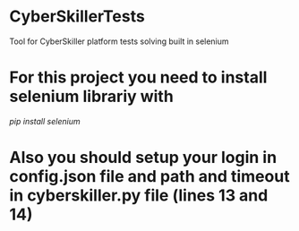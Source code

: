 # CyberSkillerTests
Tool for CyberSkiller platform tests solving built in selenium
# For this project you need to install selenium librariy with
*pip install selenium*

# Also you should setup your login in config.json file and path and timeout in cyberskiller.py file (lines 13 and 14)
